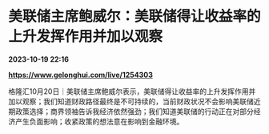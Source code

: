 # 美联储主席鲍威尔：美联储得让收益率的上升发挥作用并加以观察

**2023-10-19 22:16**

**https://www.gelonghui.com/live/1254303**

格隆汇10月20日｜美联储主席鲍威尔表示，美联储得让收益率的上升发挥作用并加以观察；我们知道财政路径最终是不可持续的，当前财政状况不会影响美联储近期政策选择；商界领袖告诉我经济依然强劲；我们知道美联储的行动正在对部分经济产生负面影响；收紧政策的想法意在影响到金融环境。